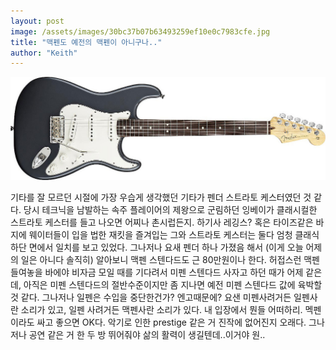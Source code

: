 ```yaml
---
layout: post
image: /assets/images/30bc37b07b63493259ef10e0c7983cfe.jpg
title: "맥펜도 예전의 맥펜이 아니구나.."
author: "Keith"
---
```


![image](/assets/images/30bc37b07b63493259ef10e0c7983cfe.jpg)


기타를 잘 모르던 시절에 가장 우습게 생각했던 기타가 펜더 스트라토 케스터였던 것 같다. 
당시 테크닉을 남발하는 속주 플레이어의 제왕으로 군림하던 잉베이가 클래시컬한 스트라토 케스터를 들고 나오면
어찌나 촌시럽든지. 하기사 레깅스? 혹은 타이즈같은 바지에 웨이터들이 입을 법한 재킷을 즐겨입는 그와 스트라토 케스터는 둘다 엄청 클래식하단 면에서 일치를 보고 있었다.
그나저나 요새 펜더 하나 가졌음 해서 (이게 오늘 어제의 일은 아니다 솔직히) 알아보니 맥펜 스텐다드도 근 80만원이나 한다.
허접스런 맥펜 들여놓을 바에야 비자금 모일 때를 기다려서 미펜 스텐다드 사자고 하던 때가 어제 같은데,
아직은 미펜 스텐다드의 절반수준이지만 좀 지나면 예전 미펜 스텐다드 값에 육박할 것 같다. 
그나저나 일펜은 수입을 중단한건가? 엔고때문에? 요샌 미펜사려거든 일펜사란 소리가 있고, 일펜 사려거든 맥펜사란 소리가 있다.
내 입장에서 뭔들 어떠하리. 멕펜이라도 싸고 좋으면 OK다. 악기로 인한 prestige 같은 거 진작에 없어진지 오래다.
그나저나 공연 같은 거 한 두 방 뛰어줘야 삶의 활력이 생길텐데..이거야 원..

